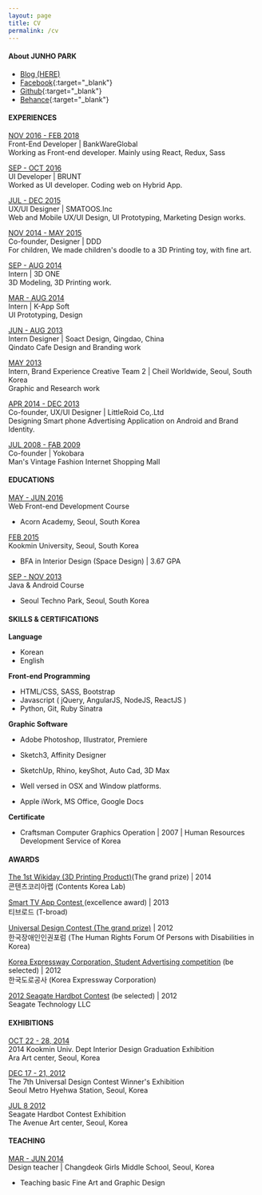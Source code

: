 ```yaml
---
layout: page
title: CV
permalink: /cv
---
```


#### About **JUNHO PARK**

- [Blog (HERE)](/)
- [Facebook](https://www.facebook.com/cnaa97){:target="_blank"}
- [Github](https://www.github.com/cnaa97){:target="_blank"}
- [Behance](https://www.behance.net/cnaa97){:target="_blank"}

<p class="break"></p>

#### **EXPERIENCES**

<u>NOV 2016 - FEB 2018</u> <br/>
Front-End Developer | BankWareGlobal <br/>
Working as Front-end developer. Mainly using React, Redux, Sass

<u>SEP - OCT 2016</u> <br/>
UI Developer | BRUNT <br/>
Worked as UI developer. Coding web on Hybrid App.

<u>JUL - DEC 2015</u> <br/>
UX/UI Designer | SMATOOS.Inc <br/>
Web and Mobile UX/UI Design, UI Prototyping, Marketing Design works.

<u>NOV 2014 - MAY 2015</u> <br/>
Co-founder, Designer | DDD <br/>
For children, We made children's doodle to a 3D Printing toy, with fine art.

<u>SEP - AUG 2014</u> <br/>
Intern | 3D ONE <br/>
3D Modeling, 3D Printing work.

<u>MAR - AUG 2014</u> <br/>
Intern | K-App Soft<br/>
UI Prototyping, Design

<u>JUN - AUG 2013</u> <br/>
Intern Designer | Soact Design, Qingdao, China <br/>
Qindato Cafe Design and Branding work

<u>MAY 2013</u> <br/>
Intern, Brand Experience Creative Team 2 | Cheil Worldwide, Seoul, South Korea <br/>
Graphic and Research work

<u>APR 2014 - DEC 2013</u> <br/>
Co-founder, UX/UI Designer | LittleRoid Co,.Ltd <br/>
Designing Smart phone Advertising Application on Android and Brand Identity.

<u>JUL 2008 - FAB 2009</u> <br/>
Co-founder | Yokobara <br/>
Man's Vintage Fashion Internet Shopping Mall

<p class="break"></p>

#### **EDUCATIONS**

<u>MAY - JUN 2016</u> <br/>
Web Front-end Development Course <br/>
- Acorn Academy, Seoul, South Korea

<u>FEB 2015</u> <br/>
Kookmin University, Seoul, South Korea<br/>
- BFA in Interior Design (Space Design) | 3.67 GPA

<u>SEP - NOV 2013</u> <br/>
Java & Android Course<br/>
- Seoul Techno Park, Seoul, South Korea

<p class="break"></p>

#### **SKILLS & CERTIFICATIONS**

**Language**

- Korean
- English

**Front-end Programming**

- HTML/CSS, SASS, Bootstrap
- Javascript ( jQuery, AngularJS, NodeJS, ReactJS )
- Python, Git, Ruby Sinatra


**Graphic Software**

- Adobe Photoshop, Illustrator, Premiere
- Sketch3, Affinity Designer
- SketchUp, Rhino, keyShot, Auto Cad, 3D Max

- Well versed in OSX and Window platforms. <br/>
- Apple iWork, MS Office, Google Docs

**Certificate**

- Craftsman Computer Graphics Operation
| 2007
| Human Resources Development Service of Korea


<p class="break"></p>

#### **AWARDS**
<u>The 1st Wikiday (3D Printing Product)</u>(The grand prize) | 2014<br/>
콘텐츠코리아랩 (Contents Korea Lab)

<u>Smart TV App Contest </u> (excellence award) | 2013 <br/>
티브로드 (T-broad)

<u>Universal Design Contest (The grand prize)</u> | 2012<br/>
한국장애인인권포럼 (The Human Rights Forum Of Persons with Disabilities in Korea)

<u>Korea Expressway Corporation, Student Advertising competition</u> (be selected) | 2012<br/>
한국도로공사 (Korea Expressway Corporation)

<u>2012 Seagate Hardbot Contest</u> (be selected) | 2012<br/>
Seagate Technology LLC

<p class="break"></p>

#### **EXHIBITIONS**
<u>OCT 22 - 28, 2014</u> <br/>
2014 Kookmin Univ. Dept Interior Design Graduation Exhibition<br/>
Ara Art center, Seoul, Korea

<u>DEC 17 - 21, 2012</u> <br/>
The 7th Universal Design Contest Winner's Exhibition<br/>
Seoul Metro Hyehwa Station, Seoul, Korea

<u>JUL 8 2012</u> <br/>
Seagate Hardbot Contest Exhibition<br/>
The Avenue Art center, Seoul, Korea

<p class="break"></p>

#### **TEACHING**
<u>MAR - JUN 2014</u><br/>
Design teacher | Changdeok Girls Middle School, Seoul, Korea <br/>
- Teaching basic Fine Art and Graphic Design

